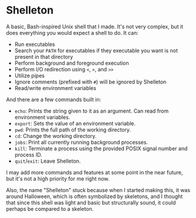 Shelleton
==========
A basic, Bash-inspired Unix shell that I made. It's not very complex, but it does everything you would expect a shell to do. It can:
- Run executables
- Search your `PATH` for executables if they executable you want is not present in that directory
- Perform background and foreground execution
- Perform I/O redirection using `<`, `>`, and `>>`
- Utilize pipes
- Ignore comments (prefixed with `#`) will be ignored by Shelleton
- Read/write environment variables

And there are a few commands built in:

- `echo`: Prints the string given to it as an argument. Can read from environment variables.
- `export`: Sets the value of an environment variable.
- `pwd`: Prints the full path of the working directory.
- `cd`: Change the working directory.
- `jobs`: Print all currently running background processes.
- `kill`: Terminate a process using the provided POSIX signal number and process ID.
- `quit`/`exit`: Leave Shelleton.

I may add more commands and features at some point in the near future, but it's not a high priority for me right now.

Also, the name "Shelleton" stuck because when I started making this, it was around Halloween, which is often symbolized by skeletons, and I thought that since this shell was light and basic but structurally sound, it could perhaps be compared to a skeleton.